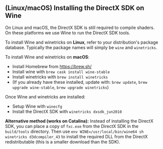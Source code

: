 (Linux/macOS) Installing the DirectX SDK on Wine
------------------------------------------------

On Linux and macOS, the DirectX SDK is still required to compile shaders. On these platforms we use Wine to run the DirectX SDK tools.

To install Wine and winetricks on **Linux**, refer to your distribution's package database. Typically the package names will simply be `wine` and `winetricks`.

To install Wine and winetricks on **macOS**:

- Install Homebrew from https://brew.sh/
- Install wine with `brew cask install wine-stable`
- Install winetricks with `brew install winetricks`
- (If you already have these installed, update with: `brew update`, `brew upgrade wine-stable`, `brew upgrade winetricks`)

Once Wine and winetricks are installed:

- Setup Wine with `winecfg`
- Install the DirectX SDK with `winetricks dxsdk_jun2010`

**Alternative method (works on Catalina):** Instead of installing the DirectX SDK, you can place a copy of `fxc.exe` from the DirectX SDK in the `build/tools` directory. Then use `env WINE=/usr/local/bin/wine64 sh winetricks d3dcompiler_43` to install the required DLL from the DirectX redistributable (this is a smaller download than the SDK).
